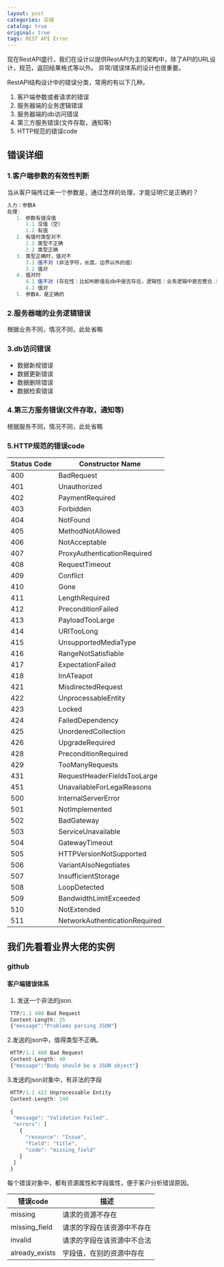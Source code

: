 ```yaml
---
layout: post
categories: 后端
catalog: true
original: true
tags: REST API Error
---
```

现在RestAPI盛行，我们在设计以提供RestAPI为主的架构中，除了API的URL设计，规范，返回结果格式等以外。
异常/错误体系的设计也很重要。

RestAPI结构设计中的错误分类，常用的有以下几种。
1. 客户端参数或者请求的错误
2. 服务器端的业务逻辑错误
3. 服务器端的db访问错误
4. 第三方服务错误(文件存取，通知等)
5. HTTP规范的错误code

## 错误详细
### 1.客户端参数的有效性判断
当从客户端传过来一个参数是，通过怎样的处理，才能证明它是正确的？
``` js
入力：参数A
处理: 
   1. 参数有值没值
      1.1 没值（空）
      1.2 有值
   2. 有值时类型对不
      2.1 类型不正确
      2.2 类型正确
   3. 类型正确时，值对不
      3.1 值不对 (非法字符，长度，边界以外的值）
      3.2 值对
   4. 值对时
      4.1 值不对 (存在性：比如判断值在db中是否存在，逻辑性：业务逻辑中是否整合.）
      4.2 值对
   5. 参数A，是正确的
```

### 2.服务器端的业务逻辑错误
根据业务不同，情况不同，此处省略

### 3.db访问错误
* 数据新规错误
* 数据更新错误
* 数据删除错误
* 数据检索错误

### 4.第三方服务错误(文件存取，通知等)
根据服务不同，情况不同，此处省略

### 5.HTTP规范的错误code

|Status Code|Constructor Name             |
|-----------|-----------------------------|
|400        |BadRequest                   |
|401        |Unauthorized                 |
|402        |PaymentRequired              |
|403        |Forbidden                    |
|404        |NotFound                     |
|405        |MethodNotAllowed             |
|406        |NotAcceptable                |
|407        |ProxyAuthenticationRequired  |
|408        |RequestTimeout               |
|409        |Conflict                     |
|410        |Gone                         |
|411        |LengthRequired               |
|412        |PreconditionFailed           |
|413        |PayloadTooLarge              |
|414        |URITooLong                   |
|415        |UnsupportedMediaType         |
|416        |RangeNotSatisfiable          |
|417        |ExpectationFailed            |
|418        |ImATeapot                    |
|421        |MisdirectedRequest           |
|422        |UnprocessableEntity          |
|423        |Locked                       |
|424        |FailedDependency             |
|425        |UnorderedCollection          |
|426        |UpgradeRequired              |
|428        |PreconditionRequired         |
|429        |TooManyRequests              |
|431        |RequestHeaderFieldsTooLarge  |
|451        |UnavailableForLegalReasons   |
|500        |InternalServerError          |
|501        |NotImplemented               |
|502        |BadGateway                   |
|503        |ServiceUnavailable           |
|504        |GatewayTimeout               |
|505        |HTTPVersionNotSupported      |
|506        |VariantAlsoNegotiates        |
|507        |InsufficientStorage          |
|508        |LoopDetected                 |
|509        |BandwidthLimitExceeded       |
|510        |NotExtended                  |
|511        |NetworkAuthenticationRequired|


## 我们先看看业界大佬的实例
### github
#### 客户端错误体系
1. 发送一个非法的json.

```javascript
 TTP/1.1 400 Bad Request
 Content-Length: 35
 {"message":"Problems parsing JSON"}
```

2.发送的json中，值得类型不正确。

```javascript
 HTTP/1.1 400 Bad Request
 Content-Length: 40
 {"message":"Body should be a JSON object"}
```


3.发送的json对象中，有非法的字段

```javascript
 HTTP/1.1 422 Unprocessable Entity
 Content-Length: 149
 
 {
  "message": "Validation Failed",
  "errors": [
    {
      "resource": "Issue",
      "field": "title",
      "code": "missing_field"
    }
  ]
 }
```

每个错误对象中，都有资源属性和字段属性，便于客户分析错误原因。

|错误code| 描述|
|---------|------------|
|missing|请求的资源不存在|
|missing_field|请求的字段在该资源中不存在|
|invalid|请求的字段在该资源中不合法|
|already_exists|字段值，在别的资源中存在|